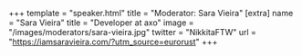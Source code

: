 +++
template = "speaker.html"
title = "Moderator: Sara Vieira"
[extra]
  name = "Sara Vieira"
  title = "Developer at axo"
  image = "/images/moderators/sara-vieira.jpg"
  twitter = "NikkitaFTW"
  url = "https://iamsaravieira.com/?utm_source=eurorust"
+++
